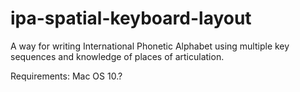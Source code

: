 # ipa-spatial-keyboard-layout
 A way for writing International Phonetic Alphabet using multiple key sequences and knowledge of places of articulation.

Requirements: Mac OS 10.?
